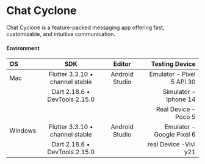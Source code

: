 # Chat Cyclone
Chat Cyclone is a feature-packed messaging app offering fast, customizable, and intuitive communication.


#### Environment

| OS      | SDK                            | Editor         | Testing Device            |
|:--      | :----:                         | :----:         |                      ---: |
|Mac      | Flutter 3.3.10 • channel stable| Android Studio | Emulator - Pixel 5 API 30 |
|         | Dart 2.18.6 • DevTools 2.15.0  |                | Simulator - Iphone 14     |
|         |                                |                | Real Device - Poco 5      |
|Windows  |Flutter 3.3.10 • channel stable | Android Studio | Emulator - Google Pixel 6 | 
|         |Dart 2.18.6 • DevTools 2.15.0   |                | real Device -Vivi y21     |




